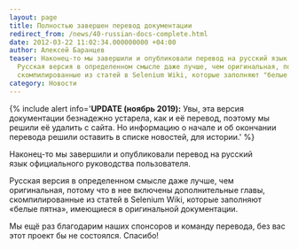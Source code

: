 ```yaml
---
layout: page
title: Полностью завершен перевод документации
redirect_from: /news/40-russian-docs-complete.html
date: 2012-03-22 11:02:34.000000000 +04:00
author: Алексей Баранцев
teaser: Наконец-то мы завершили и опубликовали перевод на русский язык официального руководства пользователя.
  Русская версия в определенном смысле даже лучше, чем оригинальная, потому что в нее включены дополнительные главы,
  скомпилированные из статей в Selenium Wiki, которые заполняют "белые пятна", имеющиеся в оригинальной документации
category: Новости
---
```

{% include alert info='**UPDATE (ноябрь 2019):** Увы, эта версия документации безнадежно устарела, как и её перевод, поэтому мы решили её удалить с сайта. Но информацию о начале и об окончании перевода решили оставить в списке новостей, для истории.' %}

Наконец-то мы завершили и опубликовали перевод на русский язык официального руководства пользователя.

Русская версия в определенном смысле даже лучше, чем оригинальная, потому что в нее включены дополнительные главы, скомпилированные из статей в Selenium Wiki, которые заполняют «белые пятна», имеющиеся в оригинальной документации.

Мы ещё раз благодарим наших спонсоров и команду перевода, без вас этот проект бы не состоялся. Спасибо!

